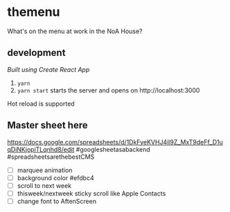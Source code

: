# themenu
What's on the menu at work in the NoA House?

## development
_Built using Create React App_
1. `yarn`
1. `yarn start` starts the server and opens on http://localhost:3000

Hot reload is supported

## Master sheet here
https://docs.google.com/spreadsheets/d/1DkFyeKVHJ4il9Z_MxT9deFf_D1uqDiNKjopiTLqnhd8/edit
#googlesheetasabackend #spreadsheetsarethebestCMS

- [ ] marquee animation
- [ ] background color #efdbc4
- [ ] scroll to next week
- [ ] thisweek/nextweek sticky scroll like Apple Contacts
- [ ] change font to AftenScreen
